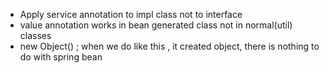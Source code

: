 
- Apply service annotation to  impl class not to interface
- value annotation works in bean generated class not in normal(util) classes
- new Object() ; when we do like this , it created object, there is nothing to do with spring bean
